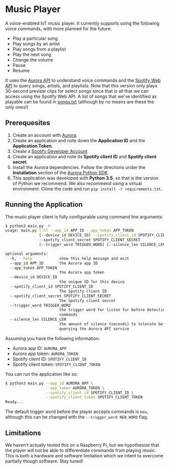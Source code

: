 # Music Player

A voice-enabled IoT music player. It currently supports using the following voice commands, with more planned for the future:

- Play a particular song
- Play songs by an artist
- Play songs from a playlist
- Play the next song
- Change the volume
- Pause
- Resume

It uses the [Aurora API](http://auroraapi.com) to understand voice commands and the [Spotify Web API](https://developer.spotify.com/web-api/) to query songs, artists, and playlists. Note that this version only plays 30-second preview clips for select songs since that is all that we can access using the Spotify Web API. A list of songs that we've identified as playable can be found in [songs.txt](https://github.com/nkansal96/music-player/blob/master/songs.txt) (although by no means are these the only ones!)

## Prerequesites

1. Create an account with [Aurora](http://dashboard.auroraapi.com).
  1. Create an application and note down the **Application ID** and the **Application Token**.
2. Create a [Spotify Developer Account](https://developer.spotify.com/my-applications/)
  1. Create an application and note its **Spotify client ID** and **Spotify client secret**.
3. Install the Aurora dependencies. Follow the directions under the **Installation** section of the [Aurora Python SDK](https://github.com/auroraapi/aurora-python).
4. This application was developed with **Python 3.5**, so that is the version of Python we recommend. We also recommend using a virtual environment. Clone the code and run `pip install -r requirements.txt`.

## Running the Application

The music player client is fully configurable using command line arguments:

```bash
$ python3 main.py -h
usage: main.py [-h] --app_id APP_ID --app_token APP_TOKEN
               [--device_id DEVICE_ID] --spotify_client_id SPOTIFY_CLIENT_ID
               --spotify_client_secret SPOTIFY_CLIENT_SECRET
               [--trigger_word TRIGGER_WORD] [--silence_len SILENCE_LEN]

optional arguments:
  -h, --help            show this help message and exit
  --app_id APP_ID       the Aurora app ID
  --app_token APP_TOKEN
                        the Aurora app token
  --device_id DEVICE_ID
                        the unique ID for this device
  --spotify_client_id SPOTIFY_CLIENT_ID
                        The Spotify client ID
  --spotify_client_secret SPOTIFY_CLIENT_SECRET
                        The Spotify client secret
  --trigger_word TRIGGER_WORD
                        the trigger word for listen for before detecting
                        commands
  --silence_len SILENCE_LEN
                        the amount of silence (seconds) to tolerate before
                        querying the Aurora API service
```

Assuming you have the following information:
- Aurora app ID: `AURORA_APP`
- Aurora app token: `AURORA_TOKEN`
- Spotify client ID: `SPOTIFY_CLIENT_ID`
- Spotify client token: `SPOTIFY_CLIENT_TOKEN`

You can run the application like so:

```bash
$ python3 main.py --app_id AURORA_APP \
                  --app_token AURORA_TOKEN \
                  --spotify_client_id SPOTIFY_CLIENT_ID \
                  --spotify_client_token SPOTIFY_CLIENT_TOKEN
Ready...
```

The default trigger word before the player accepts commands is `box`, although this can be changed with the `--trigger_word NEW_WORD` flag.

## Limitations

We haven't actually tested this on a Raspberry Pi, but we hypothesize that the player will not be able to differentiate commands from playing music. This is both a hardware and software limitation which we intent to overcome partially though software. Stay tuned!